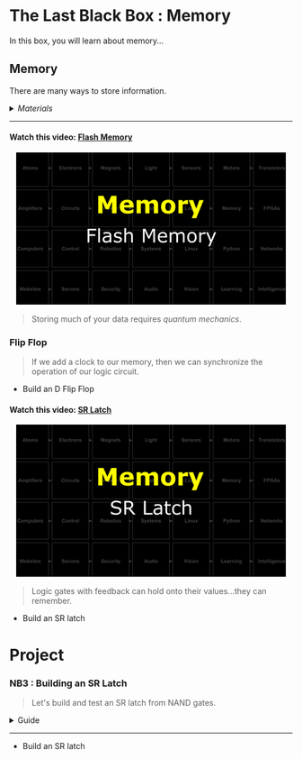# The Last Black Box : Memory
In this box, you will learn about memory...

## Memory
There are many ways to store information.

<details><summary><i>Materials</i></summary><p>

Name|Depth|Description| # |Data|Link|
:-------|:---:|:----------|:-:|:--:|:--:|
Gate (NAND)|10|4xNAND gate|2|[-D-](/boxes/memory/_resources/datasheets/NAND_gates.pdf)|[-L-](https://uk.farnell.com/texas-instruments/cd4011be/ic-4000-cmos-4011-dip14-18v/dp/3120113)

</p></details><hr>

#### Watch this video: [Flash Memory](https://vimeo.com/1033230293)
<p align="center">
<a href="https://vimeo.com/1033230293" title="Control+Click to watch in new tab"><img src="../../boxes/memory/_resources/lessons/thumbnails/Flash-Memory.gif" alt="Flash Memory" width="480"/></a>
</p>

> Storing much of your data requires *quantum mechanics*.


### Flip Flop
> If we add a clock to our memory, then we can synchronize the operation of our logic circuit.

- Build an D Flip Flop

#### Watch this video: [SR Latch](https://vimeo.com/1033238234)
<p align="center">
<a href="https://vimeo.com/1033238234" title="Control+Click to watch in new tab"><img src="../../boxes/memory/_resources/lessons/thumbnails/SR-Latch.gif" alt="SR Latch" width="480"/></a>
</p>

> Logic gates with feedback can hold onto their values...they can remember.

- Build an SR latch

# Project
### NB3 : Building an SR Latch
> Let's build and test an SR latch from NAND gates.

<details><summary><weak>Guide</weak></summary>
:-:-: A video guide to completing this project can be viewed <a href="https://vimeo.com/1033234541" target="_blank" rel="noopener noreferrer">here</a>.
</details><hr>

- Build an SR latch

